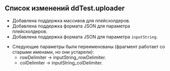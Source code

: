 ## Список изменений ddTest.uploader

+ Добавлена поддержка массивов для плейсхолдеров.
+ Добавлена поддержка формата JSON для параметра плейсхолдеров.
+ Добавлена поддержка формата JSON для параметра `inputString`.
* Следующие параметры были переименованы (фрагмент работает со старыми именами, но они устарели):
	* rowDelimiter → inputString_rowDelimiter.
	* colDelimiter → inputString_colDelimiter.
	
